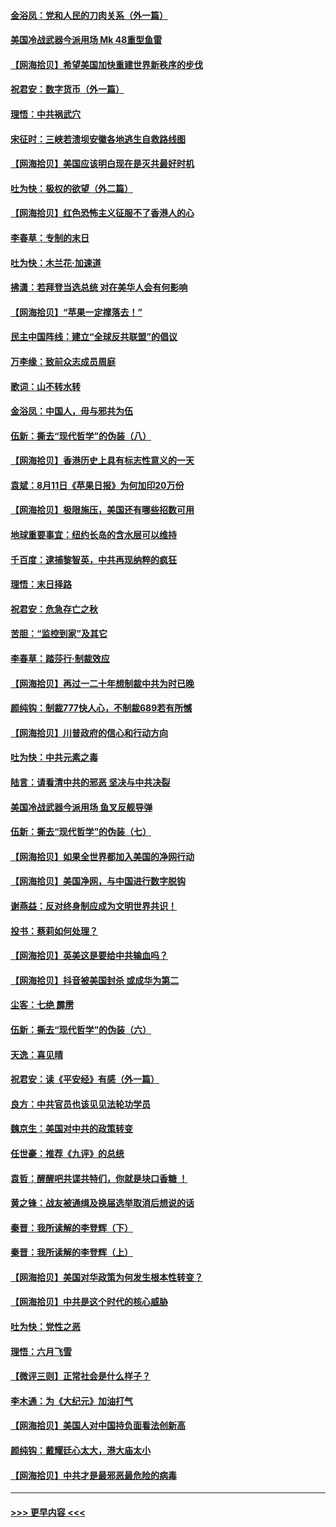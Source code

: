 #### [金浴凤：党和人民的刀肉关系（外一篇）](../pages/nsc993/n12335834.md?t=08171002) 
#### [美国冷战武器今派用场 Mk 48重型鱼雷](../pages/nsc993/n12335354.md?t=08171002) 
#### [【网海拾贝】希望美国加快重建世界新秩序的步伐](../pages/nsc993/n12334224.md?t=08171002) 
#### [祝君安：数字货币（外一篇）](../pages/nsc993/n12334186.md?t=08171002) 
#### [理悟：中共祸武穴](../pages/nsc993/n12333962.md?t=08171002) 
#### [宋征时：三峡若溃坝安徽各地逃生自救路线图](../pages/nsc993/n12332450.md?t=08171002) 
#### [【网海拾贝】美国应该明白现在是灭共最好时机](../pages/nsc993/n12332313.md?t=08171002) 
#### [吐为快：极权的欲望（外二篇）](../pages/nsc993/n12332089.md?t=08171002) 
#### [【网海拾贝】红色恐怖主义征服不了香港人的心](../pages/nsc993/n12329296.md?t=08171002) 
#### [李春草：专制的末日](../pages/nsc993/n12329079.md?t=08171002) 
#### [吐为快：木兰花‧加速道](../pages/nsc993/n12327366.md?t=08171002) 
#### [拂潇：若拜登当选总统 对在美华人会有何影响](../pages/nsc993/n12295996.md?t=08171002) 
#### [【网海拾贝】“苹果一定撑落去！”](../pages/nsc993/n12326784.md?t=08171002) 
#### [民主中国阵线：建立“全球反共联盟”的倡议](../pages/nsc993/n12324177.md?t=08171002) 
#### [万李缘：致前众志成员周庭](../pages/nsc993/n12324635.md?t=08171002) 
#### [歌词：山不转水转](../pages/nsc993/n12324599.md?t=08171002) 
#### [金浴凤：中国人，毋与邪共为伍](../pages/nsc993/n12324257.md?t=08171002) 
#### [伍新：撕去“现代哲学”的伪装（八）](../pages/nsc993/n12324188.md?t=08171002) 
#### [【网海拾贝】香港历史上具有标志性意义的一天](../pages/nsc993/n12324021.md?t=08171002) 
#### [袁斌：8月11日《苹果日报》为何加印20万份](../pages/nsc993/n12323955.md?t=08171002) 
#### [【网海拾贝】极限施压，美国还有哪些招数可用](../pages/nsc993/n12322512.md?t=08171002) 
#### [地球重要事宜：纽约长岛的含水层可以维持](../pages/nsc993/n12321844.md?t=08171002) 
#### [千百度：逮捕黎智英，中共再现纳粹的疯狂](../pages/nsc993/n12321777.md?t=08171002) 
#### [理悟：末日择路](../pages/nsc993/n12320812.md?t=08171002) 
#### [祝君安：危急存亡之秋](../pages/nsc993/n12320795.md?t=08171002) 
#### [苦胆：“监控到家”及其它](../pages/nsc993/n12320751.md?t=08171002) 
#### [李春草：踏莎行·制裁效应](../pages/nsc993/n12318290.md?t=08171002) 
#### [【网海拾贝】再过一二十年想制裁中共为时已晚](../pages/nsc993/n12318195.md?t=08171002) 
#### [颜纯钩：制裁777快人心，不制裁689若有所憾](../pages/nsc993/n12316912.md?t=08171002) 
#### [【网海拾贝】川普政府的信心和行动方向](../pages/nsc993/n12316673.md?t=08171002) 
#### [吐为快：中共元素之毒](../pages/nsc993/n12316547.md?t=08171002) 
#### [陆言：请看清中共的邪恶 坚决与中共决裂](../pages/nsc993/n12315784.md?t=08171002) 
#### [美国冷战武器今派用场 鱼叉反舰导弹](../pages/nsc993/n12316258.md?t=08171002) 
#### [伍新：撕去“现代哲学”的伪装（七）](../pages/nsc993/n12315846.md?t=08171002) 
#### [【网海拾贝】如果全世界都加入美国的净网行动](../pages/nsc993/n12315588.md?t=08171002) 
#### [【网海拾贝】美国净网，与中国进行数字脱钩](../pages/nsc993/n12312813.md?t=08171002) 
#### [谢燕益：反对终身制应成为文明世界共识！](../pages/nsc993/n12310465.md?t=08171002) 
#### [投书：蔡莉如何处理？](../pages/nsc993/n12310224.md?t=08171002) 
#### [【网海拾贝】英美这是要给中共输血吗？](../pages/nsc993/n12307646.md?t=08171002) 
#### [【网海拾贝】抖音被美国封杀 或成华为第二](../pages/nsc993/n12305277.md?t=08171002) 
#### [尘客：七绝 霹雳](../pages/nsc993/n12304053.md?t=08171002) 
#### [伍新：撕去“现代哲学”的伪装（六）](../pages/nsc993/n12303243.md?t=08171002) 
#### [天逸：喜见晴](../pages/nsc993/n12303226.md?t=08171002) 
#### [祝君安：读《平安经》有感（外一篇）](../pages/nsc993/n12303170.md?t=08171002) 
#### [良方：中共官员也该见见法轮功学员](../pages/nsc993/n12302985.md?t=08171002) 
#### [魏京生：美国对中共的政策转变](../pages/nsc993/n12302929.md?t=08171002) 
#### [任世豪：推荐《九评》的总统](../pages/nsc993/n12302838.md?t=08171002) 
#### [袁哲：醒醒吧共谍共特们，你就是块口香糖 ！](../pages/nsc993/n12302678.md?t=08171002) 
#### [黄之锋：战友被通缉及换届选举取消后想说的话](../pages/nsc993/n12302681.md?t=08171002) 
#### [秦晋：我所读解的李登辉（下）](../pages/nsc993/n12302171.md?t=08171002) 
#### [秦晋：我所读解的李登辉（上）](../pages/nsc993/n12301979.md?t=08171002) 
#### [【网海拾贝】美国对华政策为何发生根本性转变？](../pages/nsc993/n12302091.md?t=08171002) 
#### [【网海拾贝】中共是这个时代的核心威胁](../pages/nsc993/n12300541.md?t=08171002) 
#### [吐为快：党性之恶](../pages/nsc993/n12300263.md?t=08171002) 
#### [理悟：六月飞雪](../pages/nsc993/n12300243.md?t=08171002) 
#### [【微评三则】正常社会是什么样子？](../pages/nsc993/n12300228.md?t=08171002) 
#### [李木通：为《大纪元》加油打气](../pages/nsc993/n12280363.md?t=08171002) 
#### [【网海拾贝】美国人对中国持负面看法创新高](../pages/nsc993/n12298720.md?t=08171002) 
#### [颜纯钩：戴耀廷心太大，港大庙太小](../pages/nsc993/n12297682.md?t=08171002) 
#### [【网海拾贝】中共才是最邪恶最危险的病毒](../pages/nsc993/n12296470.md?t=08171002) 

----
#### [ >>> 更早内容 <<< ](../indexes/nsc993-earlier.md)

